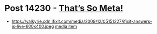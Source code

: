 # Post 14230 - [That&#8217;s So Meta!](https://www.ifixit.com/News/14230/thats-so-meta)

- https://valkyrie.cdn.ifixit.com/media/2009/12/05151227/ifixit-answers-is-live-600x400.jpeg [media item](media-28596.md)